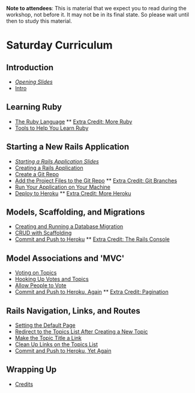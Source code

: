 <div class="alert alert-info">
<strong>Note to attendees</strong>: This is material that we expect you to read during the workshop, not before it.  It may not be in its final state. So please wait until then to study this material.
</div>

# Saturday Curriculum

## Introduction ##
* [_Opening Slides_](/workshop/opening)
* [Intro](curriculum)

## Learning Ruby ##
* [The Ruby Language](ruby_language)
** [Extra Credit: More Ruby](extra_credit/01_more_ruby)
* [Tools to Help You Learn Ruby](tools)

## Starting a New Rails Application ##
* [_Starting a Rails Application Slides_](/workshop/starting_a_rails_application)
* [Creating a Rails Application](getting_started)
* [Create a Git Repo](create_a_new_git_repo)
* [Add the Project Files to the Git Repo](add_the_project_to_the_git_repo)
** [Extra Credit: Git Branches](extra_credit/02_git_branches)
* [Run Your Application on Your Machine](running_your_application_locally)
* [Deploy to Heroku](deploy_to_heroku)
** [Extra Credit: More Heroku](extra_credit/03_more_heroku)

## Models, Scaffolding, and Migrations ##
* [Creating and Running a Database Migration](creating_a_migration)
* [CRUD with Scaffolding](CRUD_with_scaffolding)
* [Commit and Push to Heroku](commit_and_push_to_heroku)
** [Extra Credit: The Rails Console](extra_credit/04_console)

## Model Associations and 'MVC' ##
* [Voting on Topics](voting_on_topics)
* [Hooking Up Votes and Topics](hooking_up_votes_and_topics)
* [Allow People to Vote](allow_people_to_vote)
* [Commit and Push to Heroku, Again](commit_and_push_to_heroku_again)
** [Extra Credit: Pagination](extra_credit/05_pagination)

## Rails Navigation, Links, and Routes ##
* [Setting the Default Page](setting_the_default_page)
* [Redirect to the Topics List After Creating a New Topic](redirect_to_the_topics_list_after_creating_a_new_topic)
* [Make the Topic Title a Link](make_the_topic_title_a_link)
* [Clean Up Links on the Topics List](clean_up_links_on_the_topics_list)
* [Commit and Push to Heroku, Yet Again](commit_and_push_to_heroku_yet_again)

## Wrapping Up ##
* [Credits](credits_and_next_steps)

